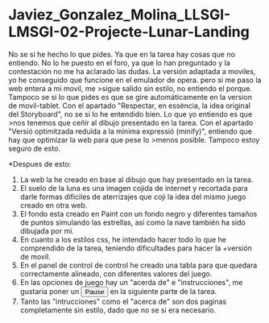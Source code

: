# Javiez_Gonzalez_Molina_LLSGI-LMSGI-02-Projecte-Lunar-Landing
No se si he hecho lo que pides. Ya que en la tarea hay cosas que no entiendo. No lo he puesto en el foro, ya que lo han preguntado 
y la contestación no me ha aclarado las dudas.
La versión adaptada a moviles, yo he conseguido que funcione en el emulador de opera. pero si me paso la web entera a mi movil, me >sigue salido sin estilo, no entiendo el porque.
Tampoco se si lo que pides es que se gire automáticamente en la version de movil-tablet.
Con el apartado "Respectar, en essència, la idea original del Storyboard", no se si lo he entendido bien. Lo que yo entiendo es que >nos tenemos que ceñir al dibujo presentado en la tarea.
Con el apartado "Versió optimitzada reduïda a la mínima expressió (minify)", entiendo que hay que optimizar la web para que pese lo >menos posible. Tampoco estoy seguro de esto.

*Despues de esto:


1. La web la he creado en base al dibujo que hay presentado en la tarea.
2. El suelo de la luna es una imagen cojida de internet y recortada para darle formas dificiles de aterrizajes que coji la idea del mismo juego creado en otra web.
3. El fondo esta creado en Paint con un fondo negro y diferentes tamaños de puntos simulando las estrellas, asi como la nave también  ha sido dibujada por mi.
4. En cuanto a los estilos css, he intendado hacer todo lo que he comprendido de la tarea, teniendo dificultades para hacer la +versión de movil.
5. En el panel de control de control he creado una tabla para que quedara correctamente alineado, con diferentes valores del juego.
6. En las opciones de juego hay un "acerda de" e "instrucciones", me gustaria poner un <button> Pause </button> en la siguiente parte de la tarea.
7. Tanto las "intrucciones" como el "acerca de" son dos paginas completamente sin estilo, dado que no se si era necesario.




